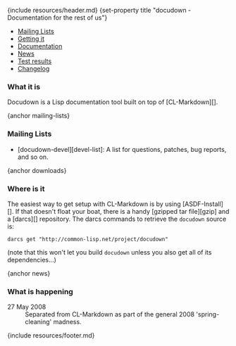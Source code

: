{include resources/header.md}
{set-property title "docudown - Documentation for the rest of us"}

<div class="contents">
<div class="system-links">

  * [Mailing Lists][3]
  * [Getting it][4]
  * [Documentation][5]
  * [News][6]
  * [Test results][tr]
  * [Changelog][7]

   [3]: #mailing-lists
   [4]: #downloads
   [5]: documentation/ "documentation link"
   [6]: #news
   [7]: changelog.html
   [tr]: test-report.html
   
</div>
<div class="system-description">

### What it is

Docudown is a Lisp documentation tool built on top of 
[CL-Markdown][].

{anchor mailing-lists}

### Mailing Lists

  * [docudown-devel][devel-list]: A list for questions,
    patches, bug reports, and so on.

{anchor downloads}

### Where is it

The easiest way to get setup with CL-Markdown is by using
[ASDF-Install][]. If that doesn't float your boat, there is
a handy [gzipped tar file][gzip] and a [darcs][] repository.
The darcs commands to retrieve the `docudown` source is:

    darcs get "http://common-lisp.net/project/docudown"

(note that this won't let you build `docudown` unless you
also get all of its dependencies...)

{anchor news}

### What is happening

<dl>
    <dt>27 May 2008</dt>
    <dd>Separated from CL-Markdown as part of the general 
        2008 'spring-cleaning' madness.
    </dd>
</dl>

</div>
</div>

{include resources/footer.md}
